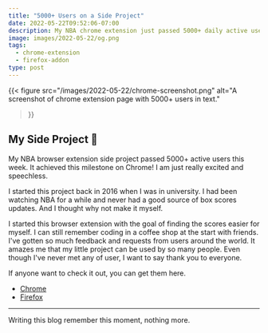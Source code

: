 ```yaml
---
title: "5000+ Users on a Side Project"
date: 2022-05-22T09:52:06-07:00
description: My NBA chrome extension just passed 5000+ daily active users!
image: images/2022-05-22/og.png
tags:
  - chrome-extension
  - firefox-addon
type: post
---
```


{{< figure
    src="/images/2022-05-22/chrome-screenshot.png"
    alt="A screenshot of chrome extension page with 5000+ users in text."
>}}

## My Side Project 🏀

My NBA browser extension side project passed 5000+ active users this week. It achieved this milestone on Chrome! I am just really excited and speechless. 

I started this project back in 2016 when I was in university. I had been watching NBA for a while and never had a good source of box scores updates. And I thought why not make it myself. 


I started this browser extension with the goal of finding the scores easier for myself. I can still remember coding in a coffee shop at the start with friends. I've gotten so much feedback and requests from users around the world. It amazes me that my little project can be used by so many people. Even though I've never met any of user, I want to say thank you to everyone.

If anyone want to check it out, you can get them here.
- [Chrome](https://chrome.google.com/webstore/detail/box-scores/mfmkedeaebcckihpinmhkadoagdbifaa)
- [Firefox](https://addons.mozilla.org/en-US/firefox/addon/basketball-box-scores)


---

Writing this blog remember this moment, nothing more.
